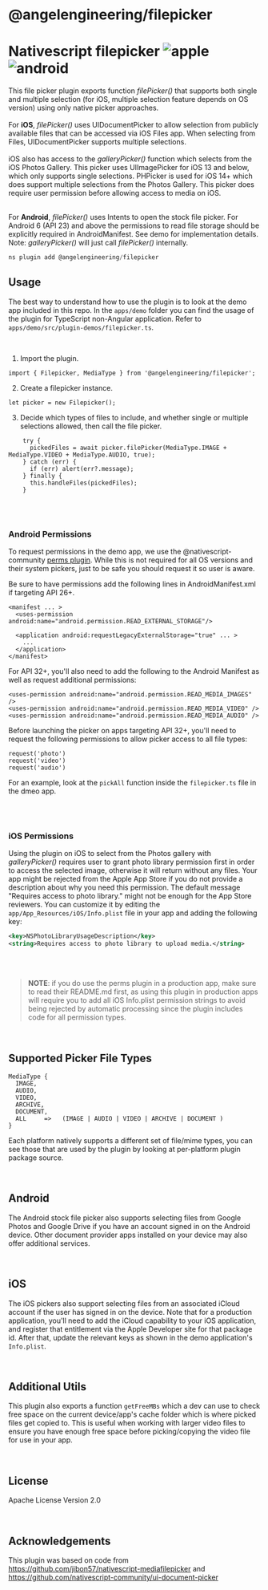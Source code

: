# @angelengineering/filepicker

# Nativescript filepicker ![apple](https://cdn3.iconfinder.com/data/icons/picons-social/57/16-apple-32.png) ![android](https://cdn4.iconfinder.com/data/icons/logos-3/228/android-32.png)

This file picker plugin exports function _filePicker()_ that supports both single and multiple selection (for iOS, multiple selection feature depends on OS version) using only native picker approaches.<br>
<br />For **iOS**, _filePicker()_ uses UIDocumentPicker to allow selection from publicly available files that can be accessed via iOS Files app. When selecting from Files, UIDocumentPicker supports multiple selections. <br> <br> iOS also has access to the _galleryPicker()_ function which selects from the iOS Photos Gallery. This picker uses UIImagePicker for iOS 13 and below, which only supports single selections. PHPicker is used for iOS 14+ which does support multiple selections from the Photos Gallery. This picker does require user permission before allowing access to media on iOS.

<br />For **Android**, _filePicker()_ uses Intents to open the stock file picker. For Android 6 (API 23) and above the permissions to read file storage should be explicitly required in AndroidManifest. See demo for implementation details. Note: _galleryPicker()_ will just call _filePicker()_ internally.

```javascript
ns plugin add @angelengineering/filepicker
```

## Usage

The best way to understand how to use the plugin is to look at the demo app included in this repo.
In the `apps/demo` folder you can find the usage of the plugin for TypeScript non-Angular application. Refer to `apps/demo/src/plugin-demos/filepicker.ts`.

<br>

1. Import the plugin. 

```
import { Filepicker, MediaType } from '@angelengineering/filepicker';
```

2. Create a filepicker instance.

```
let picker = new Filepicker();
```

3. Decide which types of files to include, and whether single or multiple selections allowed, then call the file picker.

```
    try {
      pickedFiles = await picker.filePicker(MediaType.IMAGE + MediaType.VIDEO + MediaType.AUDIO, true);
    } catch (err) {
      if (err) alert(err?.message);
    } finally {
      this.handleFiles(pickedFiles);
    }
```
<br><br>
### Android Permissions

To request permissions in the demo app, we use the @nativescript-community [perms plugin](https://github.com/nativescript-community/perms). While this is not required for all OS versions and their system pickers, just to be safe you should request it so user is aware.

Be sure to have permissions add the following lines in AndroidManifest.xml if targeting API 26+.

```
<manifest ... >
  <uses-permission android:name="android.permission.READ_EXTERNAL_STORAGE"/>

  <application android:requestLegacyExternalStorage="true" ... >
    ...
  </application>
</manifest>
```

For API 32+, you'll also need to add the following to the Android Manifest as well as request additional permissions:

```
<uses-permission android:name="android.permission.READ_MEDIA_IMAGES" />
<uses-permission android:name="android.permission.READ_MEDIA_VIDEO" />
<uses-permission android:name="android.permission.READ_MEDIA_AUDIO" />
```

Before launching the picker on apps targeting API 32+, you'll need to request the following permissions to allow picker access to all file types:

```
request('photo')
request('video')
request('audio')
```

For an example, look at the `pickAll` function inside the `filepicker.ts` file in the dmeo app.

<br><br>
### iOS Permissions

Using the plugin on iOS to select from the Photos gallery with _galleryPicker()_ requires user to grant photo library permission first in order to access the selected image, otherwise it will return without any files. Your app might be rejected from the Apple App Store if you do not provide a description about why you need this permission. The default message "Requires access to photo library." might not be enough for the App Store reviewers. You can customize it by editing the `app/App_Resources/iOS/Info.plist` file in your app and adding the following key:

```xml
<key>NSPhotoLibraryUsageDescription</key>
<string>Requires access to photo library to upload media.</string>
```
<br><br>

> **NOTE**: if you do use the perms plugin in a production app, make sure to read their README.md first, as using this plugin in production apps will require you to add all iOS Info.plist permission strings to avoid being rejected by automatic processing since the plugin includes code for all permission types.

<br>

## Supported Picker File Types

```
MediaType {
  IMAGE,
  AUDIO,
  VIDEO,
  ARCHIVE,
  DOCUMENT,
  ALL     =>   (IMAGE | AUDIO | VIDEO | ARCHIVE | DOCUMENT )
}
```
Each platform natively supports a different set of file/mime types, you can see those that are used by the plugin by looking at per-platform plugin package source. 

<br>

## Android

The Android stock file picker also supports selecting files from Google Photos and Google Drive if you have an account signed in on the Android device. Other document provider apps installed on your device may also offer additional services.

<br>

## iOS

The iOS pickers also support selecting files from an associated iCloud account if the user has signed in on the device. Note that for a production application, you'll need to add the iCloud capability to your iOS application, and register that entitlement via the Apple Developer site for that package id. After that, update the relevant keys as shown in the demo application's `Info.plist`.

<br>

## Additional Utils

This plugin also exports a function `getFreeMBs` which a dev can use to check free space on the current device/app's cache folder which is where picked files get copied to. This is useful when working with larger video files to ensure you have enough free space before picking/copying the video file for use in your app.

<br>

## License

Apache License Version 2.0 

<br>

## Acknowledgements
This plugin was based on code from https://github.com/jibon57/nativescript-mediafilepicker and https://github.com/nativescript-community/ui-document-picker
